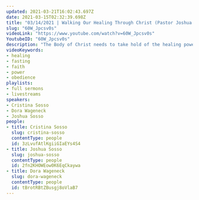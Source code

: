 ```yaml
---
updated: 2021-03-21T16:02:43.697Z
date: 2021-03-15T02:32:39.698Z
title: "03/14/2021 | Walking Our Healing Through Christ (Pastor Joshua Sosso)"
slug: "60W_Jpcsv0s"
videoLink: "https://www.youtube.com/watch?v=60W_Jpcsv0s"
YoutubeID: "60W_Jpcsv0s"
description: "The Body of Christ needs to take hold of the healing power that God wants to manifest in the Church. Put your faith into action and do it passionately! The faith of others can produce healing in others in the same way the man who was let down through the roof was healed in the New Testament. Healing for our bodies, the land, the water, situations and other people can be produced by our obedience through Christ. So be expectant of the remarkable and believe that God can work miracles through you. Be committed that no matter what you will pursue God, and take your position in the Body of Christ! This sermon was delivered by Pastor Joshua Sosso and Pastor Cristina Sosso at Freedom Fellowship Church International on March 14, 2021."
videoKeywords:
- healing
- fasting
- faith
- power
- obedience
playlists:
- full sermons
- livestreams
speakers:
- Cristina Sosso
- Dora Wageneck
- Joshua Sosso
people:
- title: Cristina Sosso
  slug: cristina-sosso
  contentType: people
  id: 3zLvufAtlKgiiGIaEYs4S4
- title: Joshua Sosso
  slug: joshua-sosso
  contentType: people
  id: 2fn2KHOWEow0K6EqCkaywa
- title: Dora Wageneck
  slug: dora-wageneck
  contentType: people
  id: tBrotRBtZBusgj8oVlaB7
---
```

